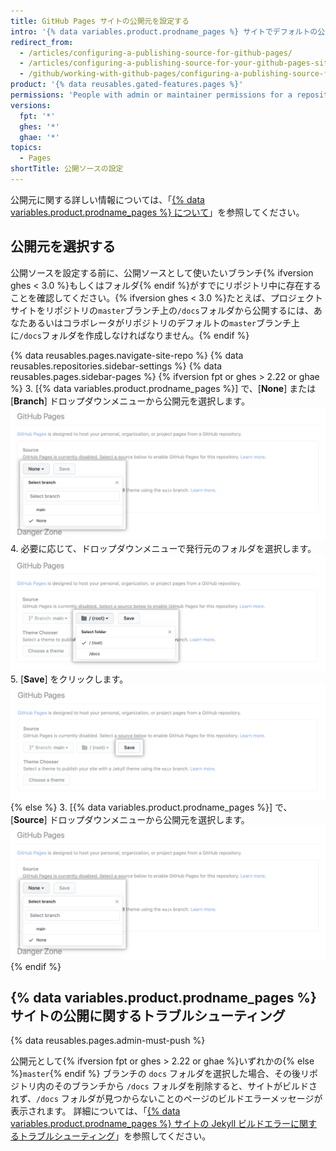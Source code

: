 ```yaml
---
title: GitHub Pages サイトの公開元を設定する
intro: '{% data variables.product.prodname_pages %} サイトでデフォルトの公開元を使用している場合、サイトは自動的に公開されます。 様々なブランチあるいはフォルダから選択して{% ifversion ghes < 3.0 %}プロジェクト{% endif %}サイトを公開することもできます。'
redirect_from:
  - /articles/configuring-a-publishing-source-for-github-pages/
  - /articles/configuring-a-publishing-source-for-your-github-pages-site
  - /github/working-with-github-pages/configuring-a-publishing-source-for-your-github-pages-site
product: '{% data reusables.gated-features.pages %}'
permissions: 'People with admin or maintainer permissions for a repository can configure a publishing source for a {% data variables.product.prodname_pages %} site.'
versions:
  fpt: '*'
  ghes: '*'
  ghae: '*'
topics:
  - Pages
shortTitle: 公開ソースの設定
---
```


公開元に関する詳しい情報については、「[{% data variables.product.prodname_pages %} について](/articles/about-github-pages#publishing-sources-for-github-pages-sites)」を参照してください。

## 公開元を選択する

公開ソースを設定する前に、公開ソースとして使いたいブランチ{% ifversion ghes < 3.0 %}もしくはフォルダ{% endif %}がすでにリポジトリ中に存在することを確認してください。{% ifversion ghes < 3.0 %}たとえば、プロジェクトサイトをリポジトリの`master`ブランチ上の`/docs`フォルダから公開するには、あなたあるいはコラボレータがリポジトリのデフォルトの`master`ブランチ上に`/docs`フォルダを作成しなければなりません。{% endif %}

{% data reusables.pages.navigate-site-repo %}
{% data reusables.repositories.sidebar-settings %}
{% data reusables.pages.sidebar-pages %}
{% ifversion fpt or ghes > 2.22 or ghae %}
3. [{% data variables.product.prodname_pages %}] で、[**None**] または [**Branch**] ドロップダウンメニューから公開元を選択します。 ![公開元を選択するドロップダウンメニュー](/assets/images/help/pages/publishing-source-drop-down.png)
4. 必要に応じて、ドロップダウンメニューで発行元のフォルダを選択します。 ![公開元のフォルダを選択するドロップダウンメニュー](/assets/images/help/pages/publishing-source-folder-drop-down.png)
5. [**Save**] をクリックします。 ![Button to save changes to publishing source settings](/assets/images/help/pages/publishing-source-save.png){% else %}
3. [{% data variables.product.prodname_pages %}] で、[**Source**] ドロップダウンメニューから公開元を選択します。 ![公開元を選択するドロップダウンメニュー](/assets/images/help/pages/publishing-source-drop-down.png)
{% endif %}

## {% data variables.product.prodname_pages %} サイトの公開に関するトラブルシューティング

{% data reusables.pages.admin-must-push %}

公開元として{% ifversion fpt or ghes > 2.22 or ghae %}いずれかの{% else %}`master`{% endif %} ブランチの `docs` フォルダを選択した場合、その後リポジトリ内のそのブランチから `/docs` フォルダを削除すると、サイトがビルドされず、`/docs` フォルダが見つからないことのページのビルドエラーメッセージが表示されます。 詳細については、「[{% data variables.product.prodname_pages %} サイトの Jekyll ビルドエラーに関するトラブルシューティング](/articles/troubleshooting-jekyll-build-errors-for-github-pages-sites#missing-docs-folder)」を参照してください。
